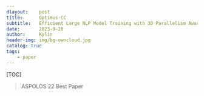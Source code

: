 ```yaml
---
dlayout:    post
title:      Optimus-CC
subtitle:   Efficient Large NLP Model Training with 3D Parallelism Aware Communication Compression
date:       2023-9-28
author:     Kylin
header-img: img/bg-owncloud.jpg
catalog: true
tags:
    - paper
---
```




[TOC]

> ASPOLOS 22 Best Paper



